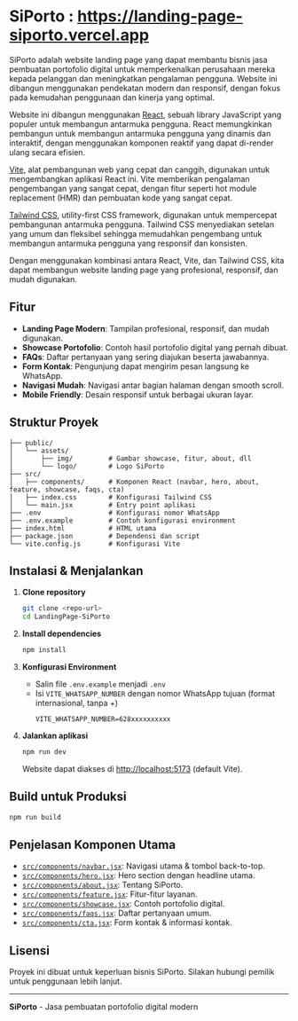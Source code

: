 # SiPorto : https://landing-page-siporto.vercel.app

SiPorto adalah website landing page yang dapat membantu bisnis jasa pembuatan portofolio digital untuk memperkenalkan perusahaan mereka kepada pelanggan dan meningkatkan pengalaman pengguna. Website ini dibangun menggunakan pendekatan modern dan responsif, dengan fokus pada kemudahan penggunaan dan kinerja yang optimal.

Website ini dibangun menggunakan [React](https://react.dev/), sebuah library JavaScript yang populer untuk membangun antarmuka pengguna. React memungkinkan pembangun untuk membangun antarmuka pengguna yang dinamis dan interaktif, dengan menggunakan komponen reaktif yang dapat di-render ulang secara efisien.

[Vite](https://vitejs.dev/), alat pembangunan web yang cepat dan canggih, digunakan untuk mengembangkan aplikasi React ini. Vite memberikan pengalaman pengembangan yang sangat cepat, dengan fitur seperti hot module replacement (HMR) dan pembuatan kode yang sangat cepat.

[Tailwind CSS](https://tailwindcss.com/), utility-first CSS framework, digunakan untuk mempercepat pembangunan antarmuka pengguna. Tailwind CSS menyediakan setelan yang umum dan fleksibel sehingga memudahkan pengembang untuk membangun antarmuka pengguna yang responsif dan konsisten.

Dengan menggunakan kombinasi antara React, Vite, dan Tailwind CSS, kita dapat membangun website landing page yang profesional, responsif, dan mudah digunakan.
## Fitur

- **Landing Page Modern**: Tampilan profesional, responsif, dan mudah digunakan.
- **Showcase Portofolio**: Contoh hasil portofolio digital yang pernah dibuat.
- **FAQs**: Daftar pertanyaan yang sering diajukan beserta jawabannya.
- **Form Kontak**: Pengunjung dapat mengirim pesan langsung ke WhatsApp.
- **Navigasi Mudah**: Navigasi antar bagian halaman dengan smooth scroll.
- **Mobile Friendly**: Desain responsif untuk berbagai ukuran layar.

## Struktur Proyek

```
├── public/
│   └── assets/
│       ├── img/         # Gambar showcase, fitur, about, dll
│       └── logo/        # Logo SiPorto
├── src/
│   ├── components/      # Komponen React (navbar, hero, about, feature, showcase, faqs, cta)
│   ├── index.css        # Konfigurasi Tailwind CSS
│   └── main.jsx         # Entry point aplikasi
├── .env                 # Konfigurasi nomor WhatsApp
├── .env.example         # Contoh konfigurasi environment
├── index.html           # HTML utama
├── package.json         # Dependensi dan script
└── vite.config.js       # Konfigurasi Vite
```

## Instalasi & Menjalankan

1. **Clone repository**
   ```sh
   git clone <repo-url>
   cd LandingPage-SiPorto
   ```

2. **Install dependencies**
   ```sh
   npm install
   ```

3. **Konfigurasi Environment**
   - Salin file `.env.example` menjadi `.env`
   - Isi `VITE_WHATSAPP_NUMBER` dengan nomor WhatsApp tujuan (format internasional, tanpa +)
     ```
     VITE_WHATSAPP_NUMBER=628xxxxxxxxxx
     ```

4. **Jalankan aplikasi**
   ```sh
   npm run dev
   ```
   Website dapat diakses di [http://localhost:5173](http://localhost:5173) (default Vite).

## Build untuk Produksi

```sh
npm run build
```

## Penjelasan Komponen Utama

- [`src/components/navbar.jsx`](src/components/navbar.jsx): Navigasi utama & tombol back-to-top.
- [`src/components/hero.jsx`](src/components/hero.jsx): Hero section dengan headline utama.
- [`src/components/about.jsx`](src/components/about.jsx): Tentang SiPorto.
- [`src/components/feature.jsx`](src/components/feature.jsx): Fitur-fitur layanan.
- [`src/components/showcase.jsx`](src/components/showcase.jsx): Contoh portofolio digital.
- [`src/components/faqs.jsx`](src/components/faqs.jsx): Daftar pertanyaan umum.
- [`src/components/cta.jsx`](src/components/cta.jsx): Form kontak & informasi kontak.

## Lisensi

Proyek ini dibuat untuk keperluan bisnis SiPorto. Silakan hubungi pemilik untuk penggunaan lebih lanjut.

---

**SiPorto** - Jasa pembuatan portofolio digital modern
